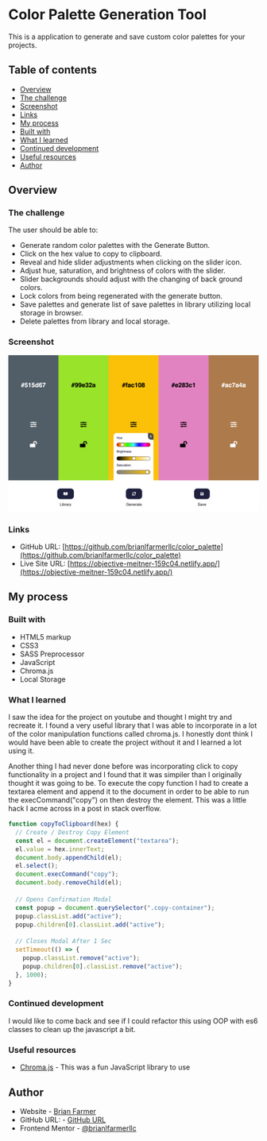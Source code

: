 # Color Palette Generation Tool

This is a application to generate and save custom color palettes for your projects.

## Table of contents

- [Overview](#overview)
- [The challenge](#the-challenge)
- [Screenshot](#screenshot)
- [Links](#links)
- [My process](#my-process)
- [Built with](#built-with)
- [What I learned](#what-i-learned)
- [Continued development](#continued-development)
- [Useful resources](#useful-resources)
- [Author](#author)

## Overview

### The challenge

The user should be able to:

- Generate random color palettes with the Generate Button.
- Click on the hex value to copy to clipboard.
- Reveal and hide slider adjustments when clicking on the slider icon.
- Adjust hue, saturation, and brightness of colors with the slider.
- Slider backgrounds should adjust with the changing of back ground colors.
- Lock colors from being regenerated with the generate button.
- Save palettes and generate list of save palettes in library utilizing local storage in browser.
- Delete palettes from library and local storage.

### Screenshot

![](./screenshot.png)

### Links

- GitHub URL: [https://github.com/brianlfarmerllc/color_palette](https://github.com/brianlfarmerllc/color_palette)
- Live Site URL: [https://objective-meitner-159c04.netlify.app/](https://objective-meitner-159c04.netlify.app/)

## My process

### Built with

- HTML5 markup
- CSS3
- SASS Preprocessor
- JavaScript
- Chroma.js
- Local Storage

### What I learned

I saw the idea for the project on youtube and thought I might try and recreate it. I found a very useful library that I was able to incorporate in a lot of the color manipulation functions called chroma.js. I honestly dont think I would have been able to create the project without it and I learned a lot using it.

Another thing I had never done before was incorporating click to copy functionality in a project and I found that it was simpiler than I originally thought it was going to be. To execute the copy function I had to create a textarea element and append it to the document in order to be able to run the execCommand("copy") on then destroy the element. This was a little hack I acme across in a post in stack overflow.

```js
function copyToClipboard(hex) {
  // Create / Destroy Copy Element
  const el = document.createElement("textarea");
  el.value = hex.innerText;
  document.body.appendChild(el);
  el.select();
  document.execCommand("copy");
  document.body.removeChild(el);

  // Opens Confirmation Modal
  const popup = document.querySelector(".copy-container");
  popup.classList.add("active");
  popup.children[0].classList.add("active");

  // Closes Modal After 1 Sec
  setTimeout(() => {
    popup.classList.remove("active");
    popup.children[0].classList.remove("active");
  }, 1000);
}
```

### Continued development

I would like to come back and see if I could refactor this using OOP with es6 classes to clean up the javascript a bit.

### Useful resources

- [Chroma.js](https://gka.github.io/chroma.js/) - This was a fun JavaScript library to use

## Author

- Website - [Brian Farmer](https://brianfarmerwebdev.netlify.app)
- GitHub URL: - [GitHub URL](https://github.com/brianlfarmerllc)
- Frontend Mentor - [@brianlfarmerllc](https://www.frontendmentor.io/profile/brianlfarmerllc)
